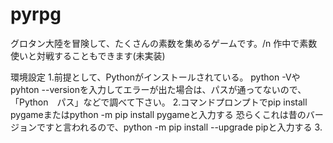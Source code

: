 # pyrpg
グロタン大陸を冒険して、たくさんの素数を集めるゲームです。/n
作中で素数使いと対戦することもできます(未実装)

環境設定
1.前提として、Pythonがインストールされている。
  python -Vやpyhton --versionを入力してエラーが出た場合は、パスが通ってないので、「Python　パス」などで調べて下さい。
2.コマンドプロンプトでpip install pygameまたはpython -m pip install pygameと入力する
  恐らくこれは昔のバージョンですと言われるので、python -m pip install --upgrade pipと入力する
3.
